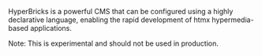 HyperBricks is a powerful CMS that can be configured using a highly declarative language, enabling the rapid development of htmx hypermedia-based applications.

Note: This is experimental and should not be used in production.